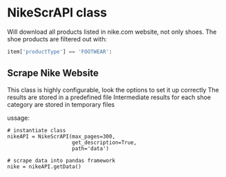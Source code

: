 # NikeScrAPI class

Will download all products listed in nike.com website, not only shoes. 
The shoe products are filtered out with:

```python
item['productType'] == 'FOOTWEAR': 
```

## Scrape Nike Website

This class is highly configurable, look the options to set it up correctly
The results are stored in a predefined file
Intermediate results for each shoe category are stored in temporary files

ussage:

```
# instantiate class
nikeAPI = NikeScrAPI(max_pages=300,
                     get_description=True,
                     path='data')
                   
# scrape data into pandas framework
nike = nikeAPI.getData()
```
